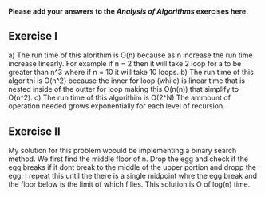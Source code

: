 #### Please add your answers to the ***Analysis of  Algorithms*** exercises here.

## Exercise I

a) The run time of this alorithim is O(n) because as n increase the run time increase linearly. For example if n = 2 then it will take 2 loop for a to be greater than n^3 where if n = 10 it will take 10 loops.
b)  The run time of this algorithi is  O(n^2) because the inner for loop (while) is linear time that is nested inside of the outter for loop making this O(n(n)) that simplify to O(n^2).
c) The run time of this algorithim is O(2^N) The ammount of operation needed grows exponentially for each level of recursion.

## Exercise II

My solution for this problem woould be implementing a binary search method.
We first find the middle floor of n. Drop the egg and check if the egg breaks if it dont break to the middle of the upper portion and dropp the egg. I repeat this until the there is a single midpoint whre the egg break and the floor below is the limit of which f lies.
This solution is O of log(n) time.

